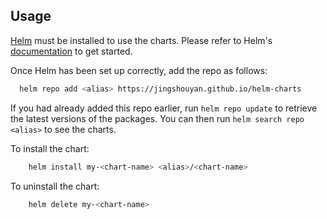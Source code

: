 ## Usage

[Helm](https://helm.sh) must be installed to use the charts.  Please refer to
Helm's [documentation](https://helm.sh/docs) to get started.

Once Helm has been set up correctly, add the repo as follows:
```sh
  helm repo add <alias> https://jingshouyan.github.io/helm-charts
```
If you had already added this repo earlier, run `helm repo update` to retrieve
the latest versions of the packages.  You can then run `helm search repo
<alias>` to see the charts.

To install the <chart-name> chart:
```sh
    helm install my-<chart-name> <alias>/<chart-name>
```
To uninstall the chart:
```sh
    helm delete my-<chart-name>
```